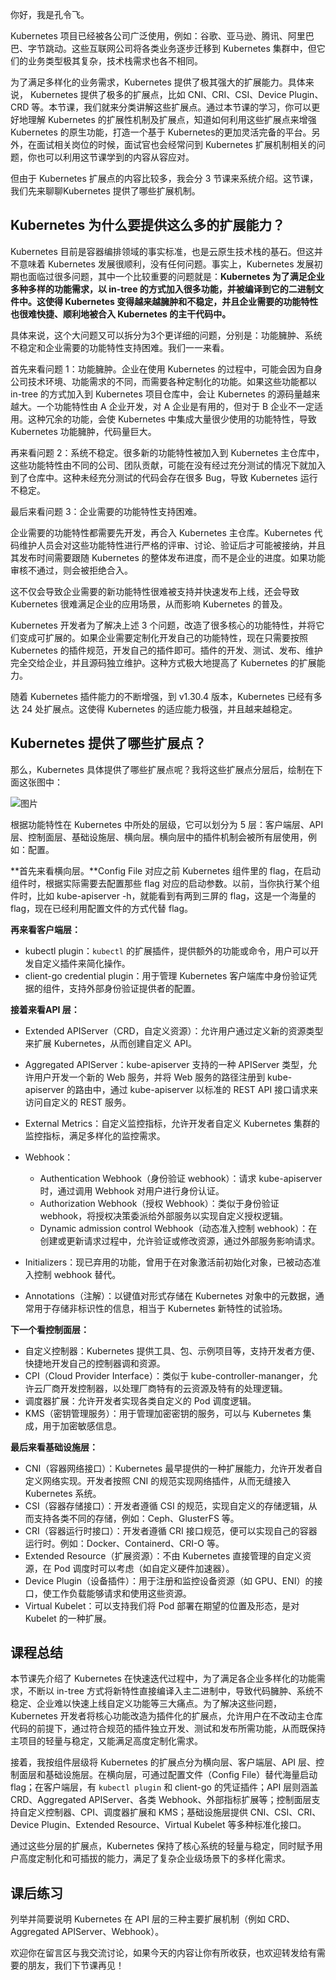 你好，我是孔令飞。

Kubernetes 项目已经被各公司广泛使用，例如：谷歌、亚马逊、腾讯、阿里巴巴、字节跳动。这些互联网公司将各类业务逐步迁移到 Kubernetes 集群中，但它们的业务类型极其复杂，技术栈需求也各不相同。

为了满足多样化的业务需求，Kubernetes 提供了极其强大的扩展能力。具体来说， Kubernetes 提供了极多的扩展点，比如 CNI、CRI、CSI、Device Plugin、CRD 等。本节课，我们就来分类讲解这些扩展点。通过本节课的学习，你可以更好地理解 Kubernetes 的扩展性机制及扩展点，知道如何利用这些扩展点来增强 Kubernetes 的原生功能，打造一个基于 Kubernetes的更加灵活完备的平台。另外，在面试相关岗位的时候，面试官也会经常问到 Kubernetes 扩展机制相关的问题，你也可以利用这节课学到的内容从容应对。

但由于 Kubernetes 扩展点的内容比较多，我会分 3 节课来系统介绍。这节课，我们先来聊聊Kubernetes 提供了哪些扩展机制。

## Kubernetes 为什么要提供这么多的扩展能力？

Kubernetes 目前是容器编排领域的事实标准，也是云原生技术栈的基石。但这并不意味着 Kubernetes 发展很顺利，没有任何问题。事实上，Kubernetes 发展初期也面临过很多问题，其中一个比较重要的问题就是：**Kubernetes 为了满足企业多种多样的功能需求，以 in-tree 的方式加入很多功能，并被编译到它的二进制文件中。这使得 Kubernetes 变得越来越臃肿和不稳定，并且企业需要的功能特性也很难快捷、顺利地被合入 Kubernetes 的主干代码中。**

具体来说，这个大问题又可以拆分为3个更详细的问题，分别是：功能臃肿、系统不稳定和企业需要的功能特性支持困难。我们一一来看。

首先来看问题 1：功能臃肿。企业在使用 Kubernetes 的过程中，可能会因为自身公司技术环境、功能需求的不同，而需要各种定制化的功能。如果这些功能都以 in-tree 的方式加入到 Kubernetes 项目仓库中，会让 Kubernetes 的源码量越来越大。一个功能特性由 A 企业开发，对 A 企业是有用的，但对于 B 企业不一定适用。这种冗余的功能，会使 Kubernetes 中集成大量很少使用的功能特性，导致 Kubernetes 功能臃肿，代码量巨大。

再来看问题 2：系统不稳定。很多新的功能特性被加入到 Kubernetes 主仓库中，这些功能特性由不同的公司、团队贡献，可能在没有经过充分测试的情况下就加入到了仓库中。这种未经充分测试的代码会存在很多 Bug，导致 Kubernetes 运行不稳定。

最后来看问题 3：企业需要的功能特性支持困难。

企业需要的功能特性都需要先开发，再合入 Kubernetes 主仓库。Kubernetes 代码维护人员会对这些功能特性进行严格的评审、讨论、验证后才可能被接纳，并且其发布时间需要跟随 Kubernetes 的整体发布进度，而不是企业的进度。如果功能审核不通过，则会被拒绝合入。

这不仅会导致企业需要的新功能特性很难被支持并快速发布上线，还会导致 Kubernetes 很难满足企业的应用场景，从而影响 Kubernetes 的普及。

Kubernetes 开发者为了解决上述 3 个问题，改造了很多核心的功能特性，并将它们变成可扩展的。如果企业需要定制化开发自己的功能特性，现在只需要按照 Kubernetes 的插件规范，开发自己的插件即可。插件的开发、测试、发布、维护完全交给企业，并且源码独立维护。这种方式极大地提高了 Kubernetes 的扩展能力。

随着 Kubernetes 插件能力的不断增强，到 v1.30.4 版本，Kubernetes 已经有多达 24 处扩展点。这使得 Kubernetes 的适应能力极强，并且越来越稳定。

## Kubernetes 提供了哪些扩展点？

那么，Kubernetes 具体提供了哪些扩展点呢？我将这些扩展点分层后，绘制在下面这张图中：

![图片](https://static001.geekbang.org/resource/image/16/26/168609af52a45cc60181feb6a429d826.jpg?wh=1920x744)

根据功能特性在 Kubernetes 中所处的层级，它可以划分为 5 层：客户端层、API 层、控制面层、基础设施层、横向层。横向层中的插件机制会被所有层使用，例如：配置。

**首先来看横向层。**Config File 对应之前 Kubernetes 组件里的 flag，在启动组件时，根据实际需要去配置那些 flag 对应的启动参数。以前，当你执行某个组件时，比如 kube-apiserver -h，就能看到有两到三屏的 flag，这是一个海量的 flag，现在已经利用配置文件的方式代替 flag。

**再来看客户端层：**

- kubectl plugin：`kubectl` 的扩展插件，提供额外的功能或命令，用户可以开发自定义插件来简化操作。
- client-go credential plugin：用于管理 Kubernetes 客户端库中身份验证凭据的组件，支持外部身份验证提供者的配置。

**接着来看API 层：**

- Extended APIServer（CRD，自定义资源）：允许用户通过定义新的资源类型来扩展 Kubernetes，从而创建自定义 API。
- Aggregated APIServer：kube-apiserver 支持的一种 APIServer 类型，允许用户开发一个新的 Web 服务，并将 Web 服务的路径注册到 kube-apiserver 的路由中，通过 kube-apiserver 以标准的 REST API 接口请求来访问自定义的 REST 服务。
- External Metrics：自定义监控指标，允许开发者自定义 Kubernetes 集群的监控指标，满足多样化的监控需求。
- Webhook：
  
  - Authentication Webhook（身份验证 webhook）：请求 kube-apiserver 时，通过调用 Webhook 对用户进行身份认证。
  - Authorization Webhook（授权 Webhook）：类似于身份验证 webhook，将授权决策委派给外部服务以实现自定义授权逻辑。
  - Dynamic admission control Webhook（动态准入控制 webhook）：在创建或更新请求过程中，允许验证或修改资源，通过外部服务影响请求。
- Initializers：现已弃用的功能，曾用于在对象激活前初始化对象，已被动态准入控制 webhook 替代。
- Annotations（注解）：以键值对形式存储在 Kubernetes 对象中的元数据，通常用于存储非标识性的信息，相当于 Kubernetes 新特性的试验场。

**下一个看控制面层：**

- 自定义控制器：Kubernetes 提供工具、包、示例项目等，支持开发者方便、快捷地开发自己的控制器调和资源。
- CPI（Cloud Provider Interface）：类似于 kube-controller-mananger，允许云厂商开发控制器，以处理厂商特有的云资源及特有的处理逻辑。
- 调度器扩展：允许开发者实现各类自定义的 Pod 调度逻辑。
- KMS（密钥管理服务）：用于管理加密密钥的服务，可以与 Kubernetes 集成，用于加密敏感信息。

**最后来看基础设施层：**

- CNI（容器网络接口）：Kubernetes 最早提供的一种扩展能力，允许开发者自定义网络实现。开发者按照 CNI 的规范实现网络插件，从而无缝接入 Kubernetes 系统。
- CSI（容器存储接口）：开发者遵循 CSI 的规范，实现自定义的存储逻辑，从而支持各类不同的存储，例如：Ceph、GlusterFS 等。
- CRI（容器运行时接口）：开发者遵循 CRI 接口规范，便可以实现自己的容器运行时。例如：Docker、Containerd、CRI-O 等。
- Extended Resource（扩展资源）：不由 Kubernetes 直接管理的自定义资源，在 Pod 调度时可以考虑（如自定义硬件加速器）。
- Device Plugin（设备插件）：用于注册和监控设备资源（如 GPU、ENI）的接口，使工作负载能够请求和使用这些资源。
- Virtual Kubelet：可以支持我们将 Pod 部署在期望的位置及形态，是对 Kubelet 的一种扩展。

## 课程总结

本节课先介绍了 Kubernetes 在快速迭代过程中，为了满足各企业多样化的功能需求，不断以 in-tree 方式将新特性直接编译入主二进制中，导致代码臃肿、系统不稳定、企业难以快速上线自定义功能等三大痛点。为了解决这些问题，Kubernetes 开发者将核心功能改造为插件化的扩展点，允许用户在不改动主仓库代码的前提下，通过符合规范的插件独立开发、测试和发布所需功能，从而既保持主项目的轻量与稳定，又能满足高度定制化需求。

接着，我按组件层级将 Kubernetes 的扩展点分为横向层、客户端层、API 层、控制面层和基础设施层。在横向层，可通过配置文件（Config File）替代海量启动 flag；在客户端层，有 `kubectl plugin` 和 client-go 的凭证插件；API 层则涵盖 CRD、Aggregated APIServer、各类 Webhook、外部指标扩展等；控制面层支持自定义控制器、CPI、调度器扩展和 KMS；基础设施层提供 CNI、CSI、CRI、Device Plugin、Extended Resource、Virtual Kubelet 等多种标准化接口。

通过这些分层的扩展点，Kubernetes 保持了核心系统的轻量与稳定，同时赋予用户高度定制化和可插拔的能力，满足了复杂企业级场景下的多样化需求。

## 课后练习

列举并简要说明 Kubernetes 在 API 层的三种主要扩展机制（例如 CRD、Aggregated APIServer、Webhook）。

欢迎你在留言区与我交流讨论，如果今天的内容让你有所收获，也欢迎转发给有需要的朋友，我们下节课再见！